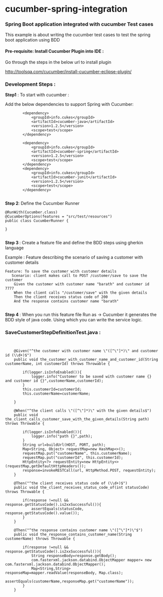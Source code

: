 # cucumber-spring-integration
 ### Spring Boot application integrated with cucumber Test cases

This example is about writing the cucumber test cases to test the spring boot application using BDD

#### Pre-requisite: Install Cucumber Plugin into IDE :

Go through the steps in the below url to install plugin

http://toolsqa.com/cucumber/install-cucumber-eclipse-plugin/

### Development Steps : 


<b>Step1</b> : To start with cucumber : 

Add the below dependencies to support Spring with Cucumber: 

```
   		<dependency>
			<groupId>info.cukes</groupId>
			<artifactId>cucumber-java</artifactId>
			<version>1.2.5</version>
			<scope>test</scope>
		</dependency>

		<dependency>
			<groupId>info.cukes</groupId>
			<artifactId>cucumber-spring</artifactId>
			<version>1.2.5</version>
			<scope>test</scope>
		</dependency>
		<dependency>
			<groupId>info.cukes</groupId>
			<artifactId>cucumber-junit</artifactId>
			<version>1.2.5</version>
			<scope>test</scope>
		</dependency>


```

<b>Step 2</b>: Define the Cucumber Runner 

```
@RunWith(Cucumber.class)
@CucumberOptions(features = "src/test/resources")
public class CucumberRunner {

}


```

<b>Step 3 </b> : Create a feature file and define the BDD steps using gherkin language

Example : Feature describing the scenario of saving a customer with customer details

```
Feature: To save the customer with customer details	
   Scenario: client makes call to POST /customer/save to save the customer
	Given the customer with customer name "barath" and customer id 7777
	When the client calls "/customer/save" with the given details
	Then the client receives status code of 200
	And the response contains customer name "barath"


```

<b> Step 4 </b> : When you run this feature file Run as -> Cucumber it generates the BDD style of java code. 
Using which you can write the service logic. 

### SaveCustomerStepDefinitionTest.java : 
```


	@Given("^the customer with customer name \"([^\"]*)\" and customer id (\\d+)$")
	public void the_customer_with_customer_name_and_customer_id(String customerName, int customerId) throws Throwable {
	  
		if(logger.isInfoEnabled()){
			logger.info("Customer to be saved with customer name {} and customer id {}",customerName,customerId);
		}
		this.customerId=customerId;
		this.customerName=customerName;
		
	}

	@When("^the client calls \"([^\"]*)\" with the given details$")
	public void the_client_calls_customer_save_with_the_given_details(String path) throws Throwable {
	   
		if(logger.isInfoEnabled()){
			logger.info("path {}",path);
		}
		String url=buildUrl(HOST, PORT, path);
		Map<String, Object> requestMap=new HashMap<>();
		requestMap.put("customerName", this.customerName);
		requestMap.put("customerId", this.customerId);
		HttpEntity<?> requestEntity=new HttpEntity<>(requestMap,getDefaultHttpHeaders());
		response=invokeRESTCall(url, HttpMethod.POST, requestEntity);
	}

	@Then("^the client receives status code of (\\d+)$")
	public void the_client_receives_status_code_of(int statusCode) throws Throwable {
	   
		if(response !=null && response.getStatusCode().is2xxSuccessful()){
			assertEquals(statusCode, response.getStatusCode().value());
		}
	}

	@Then("^the response contains customer name \"([^\"]*)\"$")
	public void the_response_contains_customer_name(String customerName) throws Throwable {
	    
		if(response !=null && response.getStatusCode().is2xxSuccessful()){
			String responseBody=response.getBody();
			com.fasterxml.jackson.databind.ObjectMapper mapper= new com.fasterxml.jackson.databind.ObjectMapper();
			Map<String,String> responseMap=mapper.readValue(responseBody, Map.class);			
			assertEquals(customerName,responseMap.get("customerName"));
		}
	}

```
